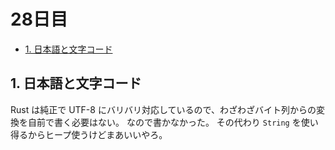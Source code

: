 # 28日目

<!-- mtoc-start -->

- [1. 日本語と文字コード](#1-日本語と文字コード)

<!-- mtoc-end -->

## 1. 日本語と文字コード

Rust は純正で UTF-8 にバリバリ対応しているので、わざわざバイト列からの変換を自前で書く必要はない。
なので書かなかった。
その代わり `String` を使い得るからヒープ使うけどまあいいやろ。
